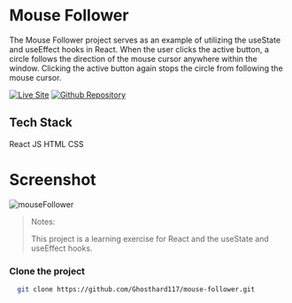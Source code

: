 # Mouse Follower

The Mouse Follower project serves as an example of utilizing the useState and useEffect hooks in React. When the user clicks the active button, a circle follows the direction of the mouse cursor anywhere within the window. Clicking the active button again stops the circle from following the mouse cursor.

[![Live Site](https://img.shields.io/static/v1?label=&message=Live%20Site&color=6cccb4&style=for-the-badge)](https://64b6bead0c56cb008e289e82--lovely-maamoul-ec9348.netlify.app/)
[![Github Repository](https://img.shields.io/static/v1?label=&message=Github%20Repository&color=000000&style=for-the-badge&logo=github&logoColor=white)](https://github.com/Ghosthard117/mouse-follower)

## Tech Stack
React JS
HTML
CSS

# Screenshot
![mouseFollower](https://github.com/Ghosthard117T/mouse-follower/assets/132961867/7eda7a07-ca4b-484c-823e-de3add77403d)

> Notes:
>
> This project is a learning exercise for React and the useState and useEffect hooks.


### Clone the project 
```bash
  git clone https://github.com/Ghosthard117/mouse-follower.git
```
